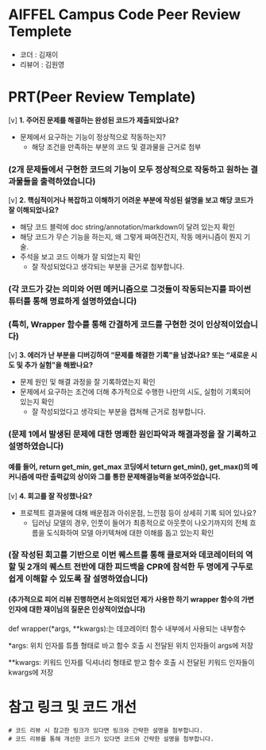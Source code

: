# AIFFEL Campus Code Peer Review Templete
- 코더 : 김재이
- 리뷰어 : 김원영


# PRT(Peer Review Template)
[v]  **1. 주어진 문제를 해결하는 완성된 코드가 제출되었나요?**
- 문제에서 요구하는 기능이 정상적으로 작동하는지? 
    - 해당 조건을 만족하는 부분의 코드 및 결과물을 근거로 첨부
 
### (2개 문제들에서 구현한 코드의 기능이 모두 정상적으로 작동하고 원하는 결과물들을 출력하였습니다)
    
[v]  **2. 핵심적이거나 복잡하고 이해하기 어려운 부분에 작성된 설명을 보고 해당 코드가 잘 이해되었나요?**
- 해당 코드 블럭에 doc string/annotation/markdown이 달려 있는지 확인
- 해당 코드가 무슨 기능을 하는지, 왜 그렇게 짜여진건지, 작동 메커니즘이 뭔지 기술.
- 주석을 보고 코드 이해가 잘 되었는지 확인
    - 잘 작성되었다고 생각되는 부분을 근거로 첨부합니다.
 
### (각 코드가 갖는 의미와 어떤 메커니즘으로 그것들이 작동되는지를 파이썬 튜터를 통해 명료하게 설명하였습니다)
### (특히, Wrapper 함수를 통해 간결하게 코드를 구현한 것이 인상적이었습니다) 
        
[v]  **3. 에러가 난 부분을 디버깅하여 “문제를 해결한 기록”을 남겼나요? 또는 “새로운 시도 및 추가 실험”을 해봤나요?**
- 문제 원인 및 해결 과정을 잘 기록하였는지 확인
- 문제에서 요구하는 조건에 더해 추가적으로 수행한 나만의 시도, 실험이 기록되어 있는지 확인
    - 잘 작성되었다고 생각되는 부분을 캡쳐해 근거로 첨부합니다.
 
### (문제 1에서 발생된 문제에 대한 명쾌한 원인파악과 해결과정을 잘 기록하고 설명하였습니다) 
#### 예를 들어, return get_min, get_max 코딩에서 teturn get_min(), get_max()의 메커니즘에 따란 출력값의 상이와 그를 통한 문제해결능력을 보여주었습니다.
        
[v]  **4. 회고를 잘 작성했나요?**
- 프로젝트 결과물에 대해 배운점과 아쉬운점, 느낀점 등이 상세히 기록 되어 있나요?
	- 딥러닝 모델의 경우, 인풋이 들어가 최종적으로 아웃풋이 나오기까지의 전체 흐름을 도식화하여 모델 아키텍쳐에 대한 이해를 돕고 있는지 확인
   
### (잘 작성된 회고를 기반으로 이번 퀘스트를 통해 클로져와 데코레이터의 역할 및 2개의 퀘스트 전반에 대한 피드백을 CPR에 참석한 두 명에게 구두로 쉽게 이해할 수 있도록 잘 설명하였습니다)

#### (추가적으로 피어 리뷰 진행하면서 논의되었던 제가 사용한 하기 wrapper 함수의 가변인자에 대한 재이님의 질문은 인상적이었습니다)

def wrapper(*args, **kwargs):는 데코레이터 함수 내부에서 사용되는 내부함수

*args: 위치 인자를 튜플 형태로 바고 함수 호출 시 전달된 위치 인자들이 args에 저장

**kwargs: 키워드 인자를 딕셔너리 형태로 받고 함수 호출 시 전달된 키워드 인자들이 kwargs에 저장


# 참고 링크 및 코드 개선
```
# 코드 리뷰 시 참고한 링크가 있다면 링크와 간략한 설명을 첨부합니다.
# 코드 리뷰를 통해 개선한 코드가 있다면 코드와 간략한 설명을 첨부합니다.
```
